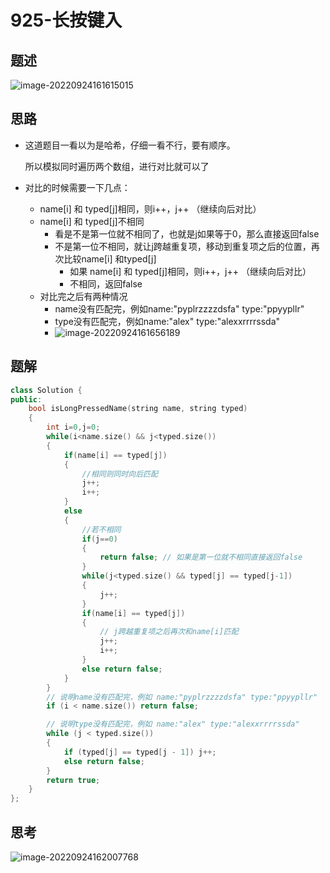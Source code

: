 # 925-长按键入

## 题述

![image-20220924161615015](https://happygoing.oss-cn-beijing.aliyuncs.com/img/image-20220924161615015.png)

## 思路

- 这道题目一看以为是哈希，仔细一看不行，要有顺序。

  所以模拟同时遍历两个数组，进行对比就可以了

- 对比的时候需要一下几点：

  - name[i] 和 typed[j]相同，则i++，j++ （继续向后对比）
  - name[i] 和 typed[j]不相同
    - 看是不是第一位就不相同了，也就是j如果等于0，那么直接返回false
    - 不是第一位不相同，就让j跨越重复项，移动到重复项之后的位置，再次比较name[i] 和typed[j]
      - 如果 name[i] 和 typed[j]相同，则i++，j++ （继续向后对比）
      - 不相同，返回false
  - 对比完之后有两种情况
    - name没有匹配完，例如name:"pyplrzzzzdsfa" type:"ppyypllr"
    - type没有匹配完，例如name:"alex" type:"alexxrrrrssda"
    - ![image-20220924161656189](https://happygoing.oss-cn-beijing.aliyuncs.com/img/image-20220924161656189.png)

## 题解

```C++
class Solution {
public:
    bool isLongPressedName(string name, string typed) 
    {
        int i=0,j=0;
        while(i<name.size() && j<typed.size())
        {
            if(name[i] == typed[j])
            {
                //相同则同时向后匹配
                j++;
                i++;
            }
            else
            {
                //若不相同
                if(j==0)
                {
                    return false; // 如果是第一位就不相同直接返回false
                }
                while(j<typed.size() && typed[j] == typed[j-1])
                {
                    j++;
                }
                if(name[i] == typed[j])
                {
                    // j跨越重复项之后再次和name[i]匹配
                    j++;
                    i++;
                }
                else return false;
            }
        }
        // 说明name没有匹配完，例如 name:"pyplrzzzzdsfa" type:"ppyypllr"
        if (i < name.size()) return false;

        // 说明type没有匹配完，例如 name:"alex" type:"alexxrrrrssda"
        while (j < typed.size()) 
        {
            if (typed[j] == typed[j - 1]) j++;
            else return false;
        }
        return true;
    }
};
```



## 思考

![image-20220924162007768](https://happygoing.oss-cn-beijing.aliyuncs.com/img/image-20220924162007768.png)